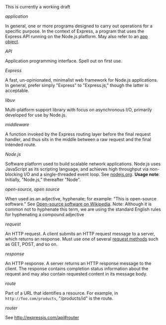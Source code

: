 <div class="doc-box doc-warn">This is currently a working draft</div>

*application*

In general, one or more programs designed to carry out operations for a specific purpose.  In the context of Express, a program that uses the Express API running on the Node.js platform.  May also refer to an [app object](http://expressjs.com/api#express).

*API*

Application programming interface.  Spell out on first use.

*Express*

A fast, un-opinionated, minimalist web framework for Node.js applications.  In general, prefer simply "Express" to "Express.js," though the latter is acceptable.

*libuv*

Multi-platform support library with focus on asynchronous I/O, primarily developed for use by Node.js.

*middleware*

A function invoked by the Express routing layer before the final request handler, and thus sits in the middle between a raw request and the final intended route.

*Node.js*

Software platform used to build scalable network applications. Node.js uses JavaScript as its scripting language, and achieves high throughput via non-blocking I/O and a single-threaded event loop.  See [nodejs.org](http://nodejs.org/). **Usage note**: Initially, "Node.js," thereafter "Node".

*open-source, open source*

When used as an adjective, hyphenate; for example: "This is open-source software." See [Open-source software on Wikipedia](http://en.wikipedia.org/wiki/Open-source_software). Note: Although it is common not to hyphenate this term, we are using the standard English rules for hyphenating a compound adjective

*request*

An HTTP request.  A client submits an HTTP request message to a server, which returns an response.  Must use one of several [request methods](https://en.wikipedia.org/wiki/Hypertext_Transfer_Protocol#Request_methods) such as GET, POST, and so on.

*response*

An HTTP response. A server returns an HTTP response message to the client. The response contains completion status information about the request and may also contain requested content in its message body.

*route*

Part of a URL that identifies a resource.  For example, in `http://foo.com/products`, "/products/id" is the route.

*router*

See http://expressjs.com/api#router
